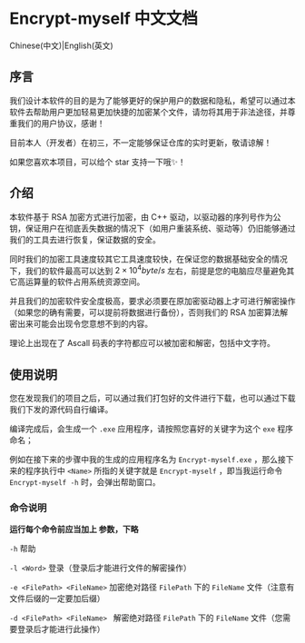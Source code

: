 # Encrypt-myself 中文文档
Chinese(中文)|English(英文)
## 序言

我们设计本软件的目的是为了能够更好的保护用户的数据和隐私，希望可以通过本软件去帮助用户更加轻易更加快捷的加密某个文件，请勿将其用于非法途径，并尊重我们的用户协议，感谢！

目前本人（开发者）在初三，不一定能够保证仓库的实时更新，敬请谅解！

如果您喜欢本项目，可以给个 star 支持一下哦✨！

## 介绍

本软件基于 RSA 加密方式进行加密，由 C++ 驱动，以驱动器的序列号作为公钥，保证用户在彻底丢失数据的情况下（如用户重装系统、驱动等）仍旧能够通过我们的工具去进行恢复，保证数据的安全。

同时我们的加密工具速度较其它工具速度较快，在保证您的数据基础安全的情况下，我们的软件最高可以达到 $2\times10^4byte/s$ 左右，前提是您的电脑应尽量避免其它高运算量的软件占用系统资源空间。

并且我们的加密软件安全度极高，要求必须要在原加密驱动器上才可进行解密操作（如果您的确有需要，可以提前将数据进行备份），否则我们的 RSA 加密算法解密出来可能会出现令您意想不到的内容。

理论上出现在了 Ascall 码表的字符都应可以被加密和解密，包括中文字符。

## 使用说明

您在发现我们的项目之后，可以通过我们打包好的文件进行下载，也可以通过下载我们下发的源代码自行编译。

编译完成后，会生成一个 `.exe` 应用程序，请按照您喜好的关键字为这个 `exe` 程序命名；

例如在接下来的步骤中我的生成的应用程序名为 `Encrypt-myself.exe` ，那么接下来的程序执行中 `<Name>` 所指的关键字就是 `Encrypt-myself` ，即当我运行命令 `Encrypt-myself -h` 时，会弹出帮助窗口。

### 命令说明

**运行每个命令前应当加上 <Name> 参数，下略**

`-h` 帮助

`-l <Word>` 登录（登录后才能进行文件的解密操作）

`-e <FilePath> <FileName>` 加密绝对路径 `FilePath` 下的 `FileName` 文件（注意有文件后缀的一定要加后缀）

`-d <FilePath> <FileName> ` 解密绝对路径 `FilePath` 下的 `FileName` 文件（您需要登录后才能进行此操作）
